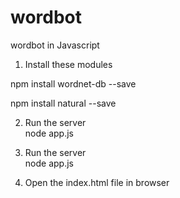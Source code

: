 # wordbot
wordbot in Javascript

1. Install these modules

npm install wordnet-db --save

npm install natural --save

2. Run the server  
node app.js

3. Run the server  
node app.js

3. Open the index.html file in browser
